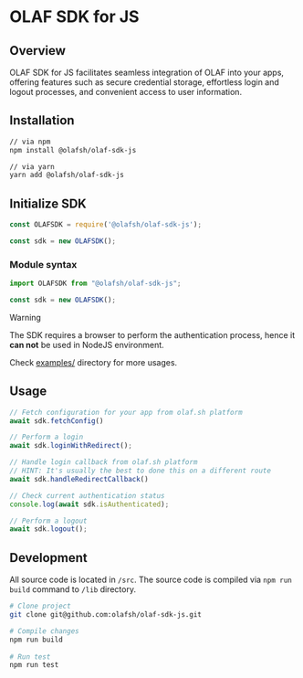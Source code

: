 # OLAF SDK for JS

## Overview

OLAF SDK for JS facilitates seamless integration of OLAF into your apps, offering features such as secure credential storage, effortless login and logout processes, and convenient access to user information.

## Installation

```bash
// via npm
npm install @olafsh/olaf-sdk-js

// via yarn
yarn add @olafsh/olaf-sdk-js
```

## Initialize SDK

```js
const OLAFSDK = require('@olafsh/olaf-sdk-js');

const sdk = new OLAFSDK();
```

### Module syntax

```js
import OLAFSDK from "@olafsh/olaf-sdk-js";

const sdk = new OLAFSDK();
```

> [!WARNING]  
> The SDK requires a browser to perform the authentication process,
> hence it **can not** be used in NodeJS environment.

Check [examples/](https://github.com/olafsh/olaf-sdk-js/tree/main/examples) directory for more usages.

## Usage

```js
// Fetch configuration for your app from olaf.sh platform
await sdk.fetchConfig()

// Perform a login
await sdk.loginWithRedirect();

// Handle login callback from olaf.sh platform
// HINT: It's usually the best to done this on a different route
await sdk.handleRedirectCallback()

// Check current authentication status
console.log(await sdk.isAuthenticated);

// Perform a logout
await sdk.logout();
```

## Development

All source code is located in `/src`.
The source code is compiled via `npm run build` command to `/lib` directory.

```bash
# Clone project
git clone git@github.com:olafsh/olaf-sdk-js.git

# Compile changes
npm run build
    
# Run test
npm run test
```
